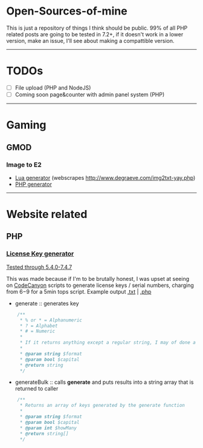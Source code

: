 # Open-Sources-of-mine
This is just a repository of things I think should be public.
99% of all PHP related posts are going to be tested in 7.2+, if it doesn't work in a lower version, make an issue, I'll see about making a compattible version. 

-----

# TODOs
- [ ] File upload (PHP and NodeJS)
- [ ] Coming soon page&counter with admin panel system (PHP)

-----

# Gaming
## GMOD
### Image to E2
- [Lua generator](./G-Mod/Image-2-E2/lua/index.lua) (webscrapes http://www.degraeve.com/img2txt-yay.php)
- [PHP generator](./G-Mod/Image-2-E2/php/index.php)

-----

# Website related
## PHP
### [License Key generator](./PHP/Licensekey.php)
[Tested through 5.4.0-7.4.7](https://3v4l.org/T0pvE)

This was made because if I'm to be brutally honest, I was upset at seeing on [CodeCanyon](https://codecanyon.net/) scripts to generate license keys / serial numbers, charging from $6-$9 for a 5min tops script.
Example output [.txt](./Examples/Licensekey.txt) | [.php](Examples/Licensekey.php) 
- generate :: generates key
```php
    /**
     * % or * = Alphanumeric
     * ? = Alphabet
     * # = Numeric
     *
     * If it returns anything except a regular string, I may of done a mess up, make an issue!
     *
     * @param string $format
     * @param bool $capital
     * @return string
     */
```
- generateBulk :: calls **generate** and puts results into a string array that is returned to caller
```php
    /**
     * Returns an array of keys generated by the generate function
     *
     * @param string $format
     * @param bool $capital
     * @param int $howMany
     * @return string[]
     */
```